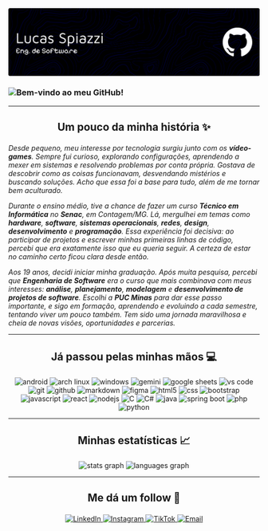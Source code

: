 <div> <img align="center" alt="Header" src="img/banner.png"> </div>

### ![Bem-vindo ao meu GitHub!](https://readme-typing-svg.demolab.com?font=Press+Start+2P&size=14&pause=1200&color=FFF&background=00000000&center=true&vCenter=true&width=760&lines=%3E+Bem-Vindo+ao+meu+GitHub!!;>+Meu+nome+é+Lucas+Spiazzi;>+Sou+Engenheiro+de+Software;>+Aqui+está+um+pouco+sobre+mim;>+Obrigado+pela+visita!!)

---

<h2 align="center"><p>Um pouco da minha história ✨</p></h2>

_Desde pequeno, meu interesse por tecnologia surgiu junto com os **vídeo-games**. Sempre fui curioso, explorando configurações, aprendendo a mexer em sistemas e resolvendo problemas por conta própria. Gostava de descobrir como as coisas funcionavam, desvendando mistérios e buscando soluções. Acho que essa foi a base para tudo, além de me tornar bem aculturado._

_Durante o ensino médio, tive a chance de fazer um curso **Técnico em Informática** no **Senac**, em Contagem/MG. Lá, mergulhei em temas como **hardware**, **software**, **sistemas operacionais**, **redes**, **design**, **desenvolvimento** e **programação**. Essa experiência foi decisiva: ao participar de projetos e escrever minhas primeiras linhas de código, percebi que era exatamente isso que eu queria seguir. A certeza de estar no caminho certo ficou clara desde então._

_Aos 19 anos, decidi iniciar minha graduação. Após muita pesquisa, percebi que **Engenharia de Software** era o curso que mais combinava com meus interesses: **análise**, **planejamento**, **modelagem** e **desenvolvimento de projetos de software**. Escolhi a **PUC Minas** para dar esse passo importante, e sigo em formação, aprendendo e evoluindo a cada semestre, tentando viver um pouco também. Tem sido uma jornada maravilhosa e cheia de novas visões, oportunidades e parcerias._

---

<h2 align="center"><p>Já passou pelas minhas mãos 💻</p></h2>

<p align="center">
  <img src="https://img.shields.io/badge/Android-0D1117.svg?style=for-the-badge&logo=Android&logoColor=3DDC84" height="25" alt="android"/>
  <img src="https://img.shields.io/badge/Arch%20Linux-0D1117.svg?style=for-the-badge&logo=Arch-Linux&logoColor=1793D1" height="25" alt="arch linux"/>
  <img src="https://img.shields.io/badge/Windows-0D1117.svg?style=for-the-badge&logo=Windows&logoColor=0078D6" height="25" alt="windows"/>
  <img src="https://img.shields.io/badge/Gemini-0D1117.svg?style=for-the-badge&logo=Google-Gemini&logoColor=4285F4" height="25" alt="gemini"/>
  <img src="https://img.shields.io/badge/Google%20Sheets-0D1117.svg?style=for-the-badge&logo=Google-Sheets&logoColor=34A853" height="25" alt="google sheets"/>
  <img src="https://img.shields.io/badge/VS%20Code-0D1117.svg?style=for-the-badge&logo=Visual-Studio-Code&logoColor=007ACC" height="25" alt="vs code"/>
  <img src="https://img.shields.io/badge/Git-0D1117.svg?style=for-the-badge&logo=Git&logoColor=F05032" height="25" alt="git"/>
  <img src="https://img.shields.io/badge/GitHub-0D1117.svg?style=for-the-badge&logo=GitHub&logoColor=181717" height="25" alt="github"/>
  <img src="https://img.shields.io/badge/Markdown-0D1117.svg?style=for-the-badge&logo=Markdown&logoColor=007ACC" height="25" alt="markdown"/>
  <img src="https://img.shields.io/badge/Figma-0D1117.svg?style=for-the-badge&logo=Figma&logoColor=a259ff" height="25" alt="figma"/>
  <img src="https://img.shields.io/badge/HTML5-0D1117.svg?style=for-the-badge&logo=HTML5&logoColor=007ACC" height="25" alt="html5"/>
  <img src="https://img.shields.io/badge/CSS-0D1117.svg?style=for-the-badge&logo=CSS3&logoColor=1572b6" height="25" alt="css"/>
  <img src="https://img.shields.io/badge/Bootstrap-0D1117.svg?style=for-the-badge&logo=Bootstrap&logoColor=8512fb" height="25" alt="bootstrap"/>
  <img src="https://img.shields.io/badge/JavaScript-0D1117.svg?style=for-the-badge&logo=JavaScript&logoColor=007ACC" height="25" alt="javascript"/>
  <img src="https://img.shields.io/badge/React-0D1117.svg?style=for-the-badge&logo=React&logoColor=61DAFB" height="25" alt="react"/>
  <img src="https://img.shields.io/badge/Node.js-0D1117.svg?style=for-the-badge&logo=nodedotjs&logoColor=5FA04E" height="25" alt="nodejs"/>
  <img src="https://img.shields.io/badge/C-0D1117.svg?style=for-the-badge&logo=C&logoColor=007ACC" height="25" alt="C"/>
  <img src="https://img.shields.io/badge/C%23-0D1117.svg?style=for-the-badge&logo=C-sharp&logoColor=239120" height="25" alt="C#"/>
  <img src="https://img.shields.io/badge/Java-0D1117.svg?style=for-the-badge&logo=Java&logoColor=037088" height="25" alt="java"/>
  <img src="https://img.shields.io/badge/Spring%20Boot-0D1117.svg?style=for-the-badge&logo=Spring-Boot&logoColor=6DB33F" height="25" alt="spring boot"/>
  <img src="https://img.shields.io/badge/PHP-0D1117.svg?style=for-the-badge&logo=PHP&logoColor=007ACC" height="25" alt="php"/>
  <img src="https://img.shields.io/badge/Python-0D1117.svg?style=for-the-badge&logo=Python&logoColor=3776AB" height="25" alt="python"/>
</p>

---

<h2 align="center"><p>Minhas estatísticas 📈</p></h2>

<p align="center">
  <img src="https://github-readme-stats.vercel.app/api?username=Catmaitachi&hide_title=false&hide_rank=false&show_icons=true&include_all_commits=true&count_private=true&disable_animations=false&theme=tokyonight&locale=pt-br&hide_border=true" height="135" alt="stats graph"  />
  <img src="https://github-readme-stats.vercel.app/api/top-langs?username=Catmaitachi&locale=pt-br&hide_title=false&layout=compact&langs_count=5&theme=tokyonight&hide_border=true" height="135" alt="languages graph"  />
</p>

---

<h2 align="center"><p>Me dá um follow 🥺</p></h2>

<p align="center">
  <a href="https://www.linkedin.com/in/lucasspiazzi/" target="_blank" rel="noopener noreferrer">
  <img src="https://img.shields.io/badge/LinkedIn-0D1117.svg?style=for-the-badge&logo=LinkedIn&logoColor=0077B5" height="32" alt="LinkedIn" />
  </a>
  <a href="https://www.instagram.com/luu.spz" target="_blank" rel="noopener noreferrer">
  <img src="https://img.shields.io/badge/Instagram-0D1117.svg?style=for-the-badge&logo=Instagram&logoColor=007ACC" height="32" alt="Instagram" />
  </a>
  <a href="https://www.tiktok.com/@catmaitachi" target="_blank" rel="noopener noreferrer">
  <img src="https://img.shields.io/badge/TikTok-0D1117.svg?style=for-the-badge&logo=TikTok&logoColor=007ACC" height="32" alt="TikTok" />
  </a>
  <a href="mailto:lukasspiazzi@outlook.com" target="_blank" rel="noopener noreferrer">
  <img src="https://img.shields.io/badge/Email-0D1117.svg?style=for-the-badge&logo=Gmail&logoColor=007ACC" height="32" alt="Email" />
  </a>
</p>
